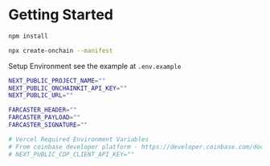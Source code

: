 # Getting Started

```bash
npm install
```

```bash
npx create-onchain --manifest
```

Setup Environment see the example at `.env.example`

```bash
NEXT_PUBLIC_PROJECT_NAME=""
NEXT_PUBLIC_ONCHAINKIT_API_KEY=""
NEXT_PUBLIC_URL=""

FARCASTER_HEADER=""
FARCASTER_PAYLOAD=""
FARCASTER_SIGNATURE=""

# Vercel Required Environment Variables
# From coinbase developer platform - https://developer.coinbase.com/docs/wallet/mini-apps/getting-started
# NEXT_PUBLIC_CDP_CLIENT_API_KEY=""
```
